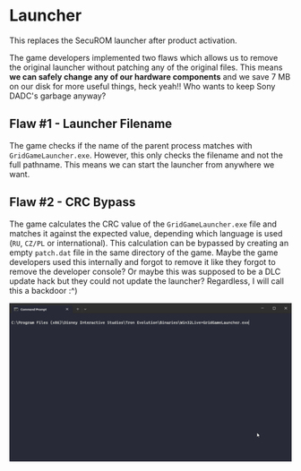 # Launcher

This replaces the SecuROM launcher after product activation.

The game developers implemented two flaws which allows us to remove the original launcher without patching any of the
original files. This means **we can safely change any of our hardware components** and we save 7 MB on our disk for more
useful things, heck yeah!! Who wants to keep Sony DADC's garbage anyway?

## Flaw #1 - Launcher Filename

The game checks if the name of the parent process matches with `GridGameLauncher.exe`.
However, this only checks the filename and not the full pathname.
This means we can start the launcher from anywhere we want.

## Flaw #2 - CRC Bypass

The game calculates the CRC value of the `GridGameLauncher.exe` file and matches it against the expected value,
depending which language is used (`RU`, `CZ/PL` or international). This calculation can be bypassed by creating an empty
`patch.dat` file in the same directory of the game. Maybe the game developers used this internally and
forgot to remove it like they forgot to remove the developer console? Or maybe this was supposed to be a DLC update
hack but they could not update the launcher? Regardless, I will call this a backdoor :^\)

![crc-backdoor.gif](/doc/src/images/crc-backdoor.gif)
